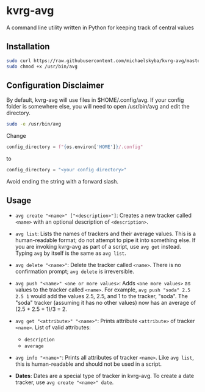 

# kvrg-avg
A command line utility written in Python for keeping track of central values

## Installation
```bash
sudo curl https://raw.githubusercontent.com/michaelskyba/kvrg-avg/master/main.py -o /usr/bin/avg
sudo chmod +x /usr/bin/avg
```

## Configuration Disclaimer
By default, kvrg-avg will use files in $HOME/.config/avg. If your
config folder is somewhere else, you will need to open /usr/bin/avg
and edit the directory.
```bash
sudo -e /usr/bin/avg
```
Change
```python
config_directory = f"{os.environ['HOME']}/.config"
```
to
```python
config_directory = "<your config directory>"
```
Avoid ending the string with a forward slash.

## Usage

 -  ``avg create "<name>" ["<description>"]``:
Creates a new tracker called ``<name>`` with an optional description of
``<description>``.

- ``avg list``:
Lists the names of trackers and their average values. This is a human-readable
format; do not attempt to pipe it into something else. If you are invoking
kvrg-avg as part of a script,  use ``avg get`` instead. Typing ``avg`` by
itself is the same as ``avg list``.

- ``avg delete "<name>"``:
Delete the tracker called ``<name>``. There is no confirmation prompt; ``avg delete`` is irreversible.

- ``avg push "<name>" <one or more values>``:
Adds ``<one more values>`` as values to the tracker called ``<name>``. For example, ``avg push "soda" 2.5 2.5 1`` would add the values 2.5, 2.5, and 1 to the tracker, "soda". The "soda" tracker (assuming it has no other values) now has an average of (2.5 + 2.5 + 1)/3 = 2.

- ``avg get "<attribute>" "<name>"``:
Prints attribute ``<attribute>`` of tracker ``<name>``. List of valid attributes:
    - ``description``
    - ``average``

- ``avg info "<name>"``:
Prints all attributes of tracker ``<name>``. Like ``avg list``, this is human-readable and should not be used in a script.

- **Dates**:
Dates are a special type of tracker in kvrg-avg. To create a date tracker, use ``avg create "<name>" date``.
